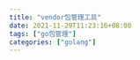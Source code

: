 ```yaml
---
title: "vendor包管理工具"
date: 2021-11-29T11:23:16+08:00
tags: ["go包管理"]
categories: ["golang"]
---
```

